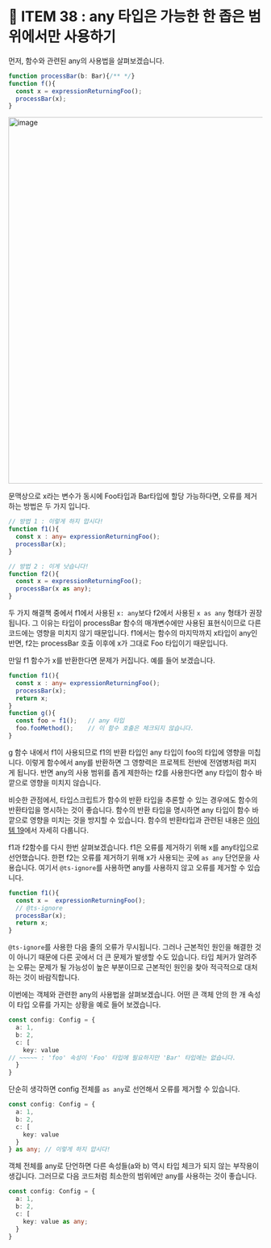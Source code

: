 # 👶 ITEM 38 : any 타입은 가능한 한 좁은 범위에서만 사용하기

먼저, 함수와 관련된 any의 사용법을 살펴보겠습니다.

```ts
function processBar(b: Bar){/** */}
function f(){
  const x = expressionReturningFoo();
  processBar(x);
}
```

<img width="725" alt="image" src="https://github.com/Pyotato/effective_typescript/assets/102423086/a056abcb-4cce-4cc7-907e-c9ab8af69ced"/>

문맥상으로 x라는 변수가 동시에 Foo타입과 Bar타입에 할당 가능하다면, 오류를 제거하는 방법은 두 가지 입니다.

```ts
// 방법 1 : 이렇게 하지 맙시다!
function f1(){
  const x : any= expressionReturningFoo();
  processBar(x);
}

// 방법 2 : 이게 낫습니다!
function f2(){
  const x = expressionReturningFoo();
  processBar(x as any);
}

```

두 가지 해결책 중에서 f1에서 사용된 `x: any`보다 f2에서 사용된 `x as any` 형태가 권장됩니다.
그 이유는 타입이 processBar 함수의 매개변수에만 사용된 표현식이므로 다른 코드에는 영향을 미치지 않기 때문입니다.
f1에서는 함수의 마지막까지 x타입이 any인 반면, f2는 processBar 호출 이후에 x가 그대로 Foo 타입이기 때문입니다.

만일 f1 함수가 x를 반환한다면 문제가 커집니다.
예를 들어 보겠습니다.

```ts
function f1(){
  const x : any= expressionReturningFoo();
  processBar(x);
  return x;
}
function g(){
  const foo = f1();   // any 타입
  foo.fooMethod();    // 이 함수 호출은 체크되지 않습니다.
}
```

g 함수 내에서 f1이 사용되므로 f1의 반환 타입인 any 타입이 foo의 타입에 영향을 미칩니다.
이렇게 함수에서 any를 반환하면 그 영향력은 프로젝트 전반에 전염병처럼 퍼지게 됩니다.
반면 any의 사용 범위를 좁게 제한하는 f2를 사용한다면 any 타입이 함수 바깥으로 영향을 미치지 않습니다.

비슷한 관점에서, 타입스크립트가 함수의 반환 타입을 추론할 수 있는 경우에도 함수의 반환타입을 명시하는 것이 좋습니다.
함수의 반환 타입을 명시하면 any 타입이 함수 바깥으로 영향을 미치는 것을 방지할 수 있습니다.
함수의 반환타입과 관련된 내용은 [아이템 19](https://github.com/Pyotato/effective_typescript/blob/item19/README.md)에서 자세히 다룹니다.

f1과 f2함수를 다시 한번 살펴보겠습니다.
f1은 오류를 제거하기 위해 x를 any타입으로 선언했습니다.
한편 f2는 오류를 제거하기 위해 x가 사용되는 곳에 `as any` 단언문을 사용습니다.
여기서 `@ts-ignore`를 사용하면 any를 사용하지 않고 오류를 제거할 수 있습니다.

```ts
function f1(){
  const x =  expressionReturningFoo();
  // @ts-ignore
  processBar(x);
  return x;
}
```

`@ts-ignore`를 사용한 다음 줄의 오류가 무시됩니다.
그러나 근본적인 원인을 해결한 것이 아니기 때문에 다른 곳에서 더 큰 문제가 발생할 수도 있습니다.
타입 체커가 알려주는 오류는 문제가 될 가능성이 높은 부분이므로 근본적인 원인을 찾아 적극적으로 대처하는 것이 바람직합니다.

이번에는 객체와 관련한 any의 사용법을 살펴보겠습니다.
어떤 큰 객체 안의 한 개 속성이 타입 오류를 가지는 상황을 예로 들어 보겠습니다.

```ts
const config: Config = {
  a: 1,
  b: 2, 
  c: [
    key: value
// ~~~~~ : 'foo' 속성이 'Foo' 타입에 필요하지만 'Bar' 타입에는 없습니다.
  }
}
```

단순히 생각하면 config 전체를 `as any`로 선언해서 오류를 제거할 수 있습니다.

```ts
const config: Config = {
  a: 1,
  b: 2, 
  c: [
    key: value
  }
} as any; // 이렇게 하지 맙시다!
```

객체 전체를 any로 단언하면 다른 속성들(a와 b) 역시 타입 체크가 되지 않는 부작용이 생깁니다.
그러므로 다음 코드처럼 최소한의 범위에만 any를 사용하는 것이 좋습니다.

```ts
const config: Config = {
  a: 1,
  b: 2, 
  c: [
    key: value as any;
  }
}
```
